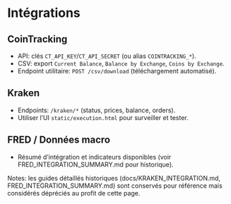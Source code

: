 # Intégrations

## CoinTracking
- API: clés `CT_API_KEY`/`CT_API_SECRET` (ou alias `COINTRACKING_*`).
- CSV: export `Current Balance`, `Balance by Exchange`, `Coins by Exchange`.
- Endpoint utilitaire: `POST /csv/download` (téléchargement automatisé).

## Kraken
- Endpoints: `/kraken/*` (status, prices, balance, orders).
- Utiliser l’UI `static/execution.html` pour surveiller et tester.

## FRED / Données macro
- Résumé d’intégration et indicateurs disponibles (voir FRED_INTEGRATION_SUMMARY.md pour historique).

Notes: les guides détaillés historiques (docs/KRAKEN_INTEGRATION.md, FRED_INTEGRATION_SUMMARY.md) sont conservés pour référence mais considérés dépréciés au profit de cette page.

